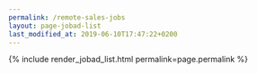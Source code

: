 ```yaml
---
permalink: /remote-sales-jobs
layout: page-jobad-list
last_modified_at: 2019-06-10T17:47:22+0200
---
```

{% include render_jobad_list.html permalink=page.permalink %}
